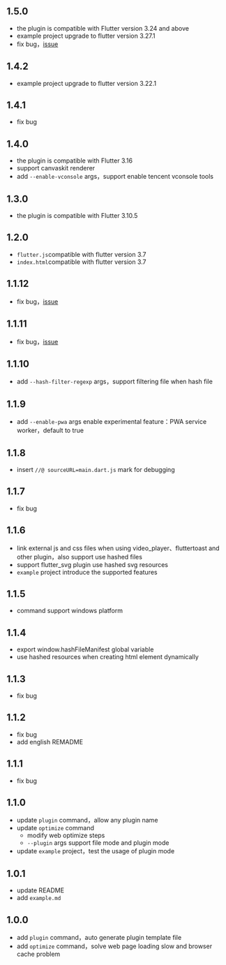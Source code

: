 ## 1.5.0

- the plugin is compatible with Flutter version 3.24 and above
- example project upgrade to flutter version 3.27.1
- fix bug，[issue](https://github.com/TryImpossible/flutter_web_optimizer/issues/34)

## 1.4.2

- example project upgrade to flutter version 3.22.1

## 1.4.1

- fix bug

## 1.4.0

- the plugin is compatible with Flutter 3.16
- support canvaskit renderer
- add `--enable-vconsole` args，support enable tencent vconsole tools

## 1.3.0

- the plugin is compatible with Flutter 3.10.5

## 1.2.0

- `flutter.js`compatible with flutter version 3.7
- `index.html`compatible with flutter version 3.7

## 1.1.12

- fix bug，[issue](https://github.com/TryImpossible/flutter_web_optimizer/issues/15)

## 1.1.11

- fix bug，[issue](https://github.com/TryImpossible/flutter_web_optimizer/issues/11)

## 1.1.10

- add `--hash-filter-regexp` args，support filtering file when hash file

## 1.1.9

- add `--enable-pwa` args enable experimental feature：PWA service worker，default to true

## 1.1.8

- insert `//@ sourceURL=main.dart.js` mark for debugging

## 1.1.7

- fix bug

## 1.1.6

- link external js and css files when using video_player、fluttertoast and other plugin，also support
  use hashed files
- support flutter_svg plugin use hashed svg resources
- `example` project introduce the supported features

## 1.1.5

- command support windows platform

## 1.1.4

- export window.hashFileManifest global variable
- use hashed resources when creating html element dynamically

## 1.1.3

- fix bug

## 1.1.2

- fix bug
- add english REMADME

## 1.1.1

- fix bug

## 1.1.0

- update `plugin` command，allow any plugin name
- update `optimize` command
    - modify web optimize steps
    - `--plugin` args support file mode and plugin mode
- update `example` project，test the usage of plugin mode

## 1.0.1

- update README
- add `example.md`

## 1.0.0

- add `plugin` command，auto generate plugin template file
- add `optimize` command，solve web page loading slow and browser cache problem
